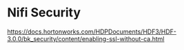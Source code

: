 # Nifi Security

https://docs.hortonworks.com/HDPDocuments/HDF3/HDF-3.0.0/bk_security/content/enabling-ssl-without-ca.html
